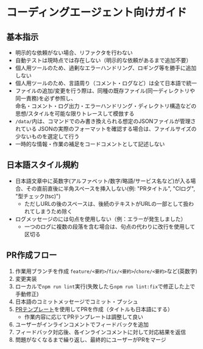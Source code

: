 # コーディングエージェント向けガイド

## 基本指示
- 明示的な依頼がない場合、リファクタを行わない
- 自動テストは現時点では存在しない（明示的な依頼があるまで追加不要）
- 個人用ツールのため、過剰なエラーハンドリング、ロギング等を勝手に追加しない
- 個人用ツールのため、言語周り（コメント・ログなど）は全て日本語で統一
- ファイルの追加/変更を行う際は、同種の既存ファイル(同一ディレクトリや同一責務)を必ず参照し、  
  命名・コメント・ログ出力・エラーハンドリング・ディレクトリ構造などの思想/スタイルを可能な限りトレースして模倣する
- `/data/`内は、コマンドでのみ書き換えられる想定のJSONファイルが管理されている
  JSONの実際のフォーマットを確認する場合は、ファイルサイズの少ないものを選定して行う
- 一時的な情報・作業の補足をコードコメントとして記述しない

## 日本語スタイル規約
- 日本語文章中に英数字(アルファベット/数字/略語/サービス名など)が入る場合、その直前直後に半角スペースを挿入しない(例: "PRタイトル", "CIログ", "型チェック(tsc)")
  - ただしURLの後のスペースは、後続のテキストがURLの一部として扱われてしまうため除く
- ログメッセージのには句点を使用しない（例：エラーが発生しました）
  - 一つのログに複数の段落を含む場合は、句点の代わりに改行を使用して区切る

## PR作成フロー
1. 作業用ブランチを作成 `feature/<要約>`/`fix/<要約>`/`chore/<要約>`など(英数字)
2. 変更実装
3. ローカルで`npm run lint`実行(失敗したら`npm run lint:fix`で修正した上で手動修正)
4. 日本語のコミットメッセージでコミット・プッシュ
5. [PRテンプレート](./.github/pull_request_template.md)を使用してPRを作成（タイトルも日本語にする）
   - 作業内容に応じてPRテンプレートは調整して良い
6. ユーザーがインラインコメントでフィードバックを追加
7. フィードバック対応後、各インラインコメントに対して対応結果を返信
8. 問題がなくなるまで繰り返し、最終的にユーザーがPRをマージ
